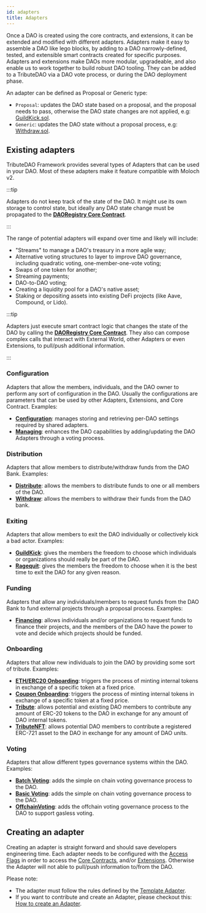 ```yaml
---
id: adapters
title: Adapters
---
```


Once a DAO is created using the core contracts, and extensions, it can be extended and modified with different adapters. Adapters make it easy to assemble a DAO like lego blocks, by adding to a DAO narrowly-defined, tested, and extensible smart contracts created for specific purposes. Adapters and extensions make DAOs more modular, upgradeable, and also enable us to work together to build robust DAO tooling. They can be added to a TributeDAO via a DAO vote process, or during the DAO deployment phase.

An adapter can be defined as Proposal or Generic type:
- `Proposal`: updates the DAO state based on a proposal, and the proposal needs to pass, otherwise the DAO state changes are not applied, e.g: [GuildKick.sol](/docs/adapters/exiting/guild-kick-adapter).
- `Generic`: updates the DAO state without a proposal process, e.g: [Withdraw.sol](/docs/adapters/distribution/withdraw-adapter).

## Existing adapters

TributeDAO Framework provides several types of Adapters that can be used in your DAO. Most of these adapters make it feature compatible with Moloch v2.

:::tip

Adapters do not keep track of the state of the DAO. It might use its own storage to control state, but ideally any DAO state change must be propagated to the **[DAORegistry Core Contract](/docs/core/dao-registry)**.

:::

The range of potential adapters will expand over time and likely will include:

- "Streams" to manage a DAO's treasury in a more agile way;
- Alternative voting structures to layer to improve DAO governance, including quadratic voting, one-member-one-vote voting;
- Swaps of one token for another;
- Streaming payments;
- DAO-to-DAO voting;
- Creating a liquidity pool for a DAO's native asset;
- Staking or depositing assets into existing DeFi projects (like Aave, Compound, or Lido).

:::tip

Adapters just execute smart contract logic that changes the state of the DAO by calling the **[DAORegistry Core Contract](/docs/core/dao-registry)**. They also can compose complex calls that interact with External World, other Adapters or even Extensions, to pull/push additional information.

:::


### Configuration
Adapters that allow the members, individuals, and the DAO owner to perform any sort of configuration in the DAO. Usually the configurations are parameters that can be used by other Adapters, Extensions, and Core Contract. Examples:
- **[Configuration](/docs/adapters/configuration/configuration-adapter)**: manages storing and retrieving per-DAO settings required by shared adapters.
- **[Managing](/docs/adapters/configuration/managing-adapter)**: enhances the DAO capabilities by adding/updating the DAO Adapters through a voting process.

### Distribution
Adapters that allow members to distribute/withdraw funds from the DAO Bank. Examples:
- **[Distribute](/docs/adapters/distribution/distribute-adapter)**: allows the members to distribute funds to one or all members of the DAO.
- **[Withdraw](/docs/adapters/distribution/withdraw-adapter)**: allows the members to withdraw their funds from the DAO bank.

### Exiting
Adapters that allow members to exit the DAO individually or collectively kick a bad actor. Examples:
- **[GuildKick](/docs/adapters/exiting/guild-kick-adapter)**: gives the members the freedom to choose which individuals or organizations should really be part of the DAO.
- **[Ragequit](/docs/adapters/exiting/rage-quit-adapter)**: gives the members the freedom to choose when it is the best time to exit the DAO for any given reason.

### Funding
Adapters that allow any individuals/members to request funds from the DAO Bank to fund external projects through a proposal process. Examples:
- **[Financing](/docs/adapters/funding/financing-adapter)**: allows individuals and/or organizations to request funds to finance their projects, and the members of the DAO have the power to vote and decide which projects should be funded.

### Onboarding
Adapters that allow new individuals to join the DAO by providing some sort of tribute. Examples:
- **[ETH/ERC20 Onboarding](/docs/adapters/onboarding/onboarding-adapter)**: triggers the process of minting internal tokens in exchange of a specific token at a fixed price.
- **[Coupon Onboarding](/docs/adapters/onboarding/coupon-onboarding-adapter)**: triggers the process of minting internal tokens in exchange of a specific token at a fixed price.
- **[Tribute](/docs/adapters/onboarding/tribute-adapter)**: allows potential and existing DAO members to contribute any amount of ERC-20 tokens to the DAO in exchange for any amount of DAO internal tokens.
- **[TributeNFT](/docs/adapters/onboarding/tribute-nft-adapter)**: allows potential DAO members to contribute a registered ERC-721 asset to the DAO in exchange for any amount of DAO units.

### Voting
Adapters that allow different types governance systems within the DAO. Examples:
- **[Batch Voting](/docs/adapters/voting/batch-voting-adapter)**: adds the simple on chain voting governance process to the DAO.
- **[Basic Voting](/docs/adapters/voting/basic-voting-adapter)**: adds the simple on chain voting governance process to the DAO.
- **[OffchainVoting](docs/adapters/voting/offchain-voting-adapter)**: adds the offchain voting governance process to the DAO to support gasless voting.


## Creating an adapter

Creating an adapter is straight forward and should save developers engineering time. Each adapter needs to be configured with the [Access Flags](#access-control-layer) in order to access the [Core Contracts](#core-contracts), and/or [Extensions](#extensions). Otherwise the Adapter will not able to pull/push information to/from the DAO.

Please note:


- The adapter must follow the rules defined by the [Template Adapter](https://github.com/openlawteam/tribute-contracts/blob/master/docs/adapters/Template.md).
- If you want to contribute and create an Adapter, please checkout this: [How to create an Adapter](https://github.com/openlawteam/tribute-contracts/blob/master/docs/adapters/HowToCreate.md).
